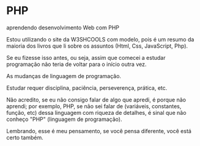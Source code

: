 # PHP
 aprendendo  desenvolvimento Web com PHP
 
 Estou utilizando o site da W3SHCOOLS com modelo, pois é um resumo da maioria dos livros que li sobre os assuntos (Html, Css, JavaScript, Php).

Se eu fizesse isso antes, ou seja, assim que comecei a estudar programação não teria de voltar para o início outra vez.

As mudanças de linguagem de programação.

Estudar requer disciplina, paciência, perseverença, prática, etc.

Não acredito, se eu não consigo falar de algo que apredi, é porque não aprendi; por exemplo, PHP, se não sei falar de (variáveis, constantes, função, etc) dessa linguagem com riqueza de detalhes, é sinal que não conheço "PHP" (linguagem de programação).

Lembrando, esse é meu pensamento, se você pensa diferente, você está certo também.
